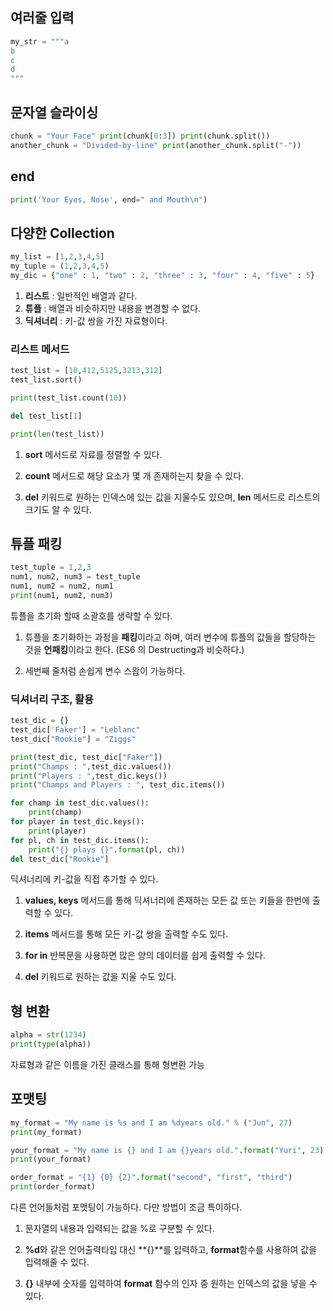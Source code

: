 ## 여러줄 입력
```python
my_str = """a
b
c
d
"""
```

## 문자열 슬라이싱
```python
chunk = "Your Face" print(chunk[0:3]) print(chunk.split()) 
another_chunk = "Divided-by-line" print(another_chunk.split("-")) 
```

## end
```python
print('Your Eyes, Nose', end=" and Mouth\n")
```

## 다양한 Collection
```python
my_list = [1,2,3,4,5]
my_tuple = (1,2,3,4,5)
my_dic = {"one" : 1, "two" : 2, "three" : 3, "four" : 4, "five" : 5}
```
1. **리스트** : 일반적인 배열과 같다.
2. **튜플** : 배열과 비슷하지만 내용을 변경할 수 없다.
3. **딕셔너리** : 키-값 쌍을 가진 자료형이다.

### 리스트 메서드
```python
test_list = [10,412,5125,3213,312]
test_list.sort()

print(test_list.count(10))

del test_list[1]

print(len(test_list))
```
1. **sort** 메서드로 자료를 정렬할 수 있다.

2. **count** 메서드로 해당 요소가 몇 개 존재하는지 찾을 수 있다.

3. **del** 키워드로 원하는 인덱스에 있는 값을 지울수도 있으며, **len** 메서드로 리스트의 크기도 알 수 있다.

## 튜플 패킹
```python
test_tuple = 1,2,3
num1, num2, num3 = test_tuple
num1, num2 = num2, num1
print(num1, num2, num3)
```
튜플을 초기화 할때 소괄호를 생략할 수 있다. 

1. 튜플을 초기화하는 과정을 **패킹**이라고 하며, 여러 변수에 튜플의 값들을 할당하는 것을 **언패킹**이라고 한다. (ES6 의 Destructing과 비슷하다.)

2. 세번째 줄처럼 손쉽게 변수 스왑이 가능하다.

### 딕셔너리 구조, 활용
```python
test_dic = {}
test_dic['Faker'] = "Leblanc"
test_dic["Rookie"] = "Ziggs"

print(test_dic, test_dic["Faker"])
print("Champs : ",test_dic.values())
print("Players : ",test_dic.keys())
print("Champs and Players : ", test_dic.items())

for champ in test_dic.values():
    print(champ)
for player in test_dic.keys():
    print(player)
for pl, ch in test_dic.items():
    print("{} plays {}".format(pl, ch))
del test_dic["Rookie"]
```
딕셔너리에 키-값을 직접 추가할 수 있다.

1. **values, keys** 메서드를 통해 딕셔너리에 존재하는 모든 값 또는 키들을 한번에 출력할 수 있다.

2. **items** 메서드를 통해 모든 키-값 쌍을 출력할 수도 있다.

3. **for in** 반복문을 사용하면 많은 양의 데이터를 쉽게 출력할 수 있다.

4. **del** 키워드로 원하는 값을 지울 수도 있다.

## 형 변환
```python
alpha = str(1234) 
print(type(alpha))
```
자료형과 같은 이름을 가진 클래스를 통해 형변환 가능

## 포맷팅
```python
my_format = "My name is %s and I am %dyears old." % ("Jun", 27)
print(my_format)

your_format = "My name is {} and I am {}years old.".format("Yuri", 23)
print(your_format)

order_format = "{1} {0} {2}".format("second", "first", "third") 
print(order_format)
```
다른 언어들처럼 포맷팅이 가능하다. 다만 방법이 조금 특이하다.

1. 문자열의 내용과 입력되는 값을 %로 구분할 수 있다.

2. **%d**와 같은 언어출력타입 대신 **{}**를 입력하고, **format**함수를 사용하여 값을 입력해줄 수 있다.

3. **{}** 내부에 숫자를 입력하여 **format** 함수의 인자 중 원하는 인덱스의 값을 넣을 수 있다.